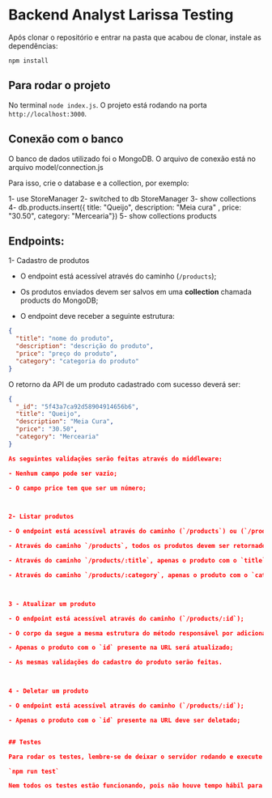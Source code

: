 <h1>Backend Analyst Larissa Testing</h1>

Após clonar o repositório e entrar na pasta que acabou de clonar, instale as dependências:

`npm install`

## Para rodar o projeto

No terminal `node index.js`.
O projeto  está rodando na porta `http://localhost:3000`.

## Conexão com o banco

O banco de dados utilizado foi o MongoDB.
O arquivo de conexão está no arquivo model/connection.js

Para isso, crie o database e a collection, por exemplo:

1- use StoreManager
2- switched to db StoreManager
3- show collections
4- db.products.insert({ title: "Queijo", description: "Meia cura" , price: "30.50", category: "Mercearia"})
5- show collections
products

## Endpoints:

1- Cadastro de produtos

- O endpoint está acessível através do caminho (`/products`);

- Os produtos enviados devem ser salvos em uma **collection** chamada products do MongoDB;

- O endpoint deve receber a seguinte estrutura:

```json
{
  "title": "nome do produto",
  "description": "descrição do produto",
  "price": "preço do produto",
  "category": "categoria do produto"
}
```

O retorno da API de um produto cadastrado com sucesso deverá ser:

```json
{
  "_id": "5f43a7ca92d58904914656b6",
  "title": "Queijo",
  "description": "Meia Cura",
  "price": "30.50",
  "category": "Mercearia"
}

As seguintes validações serão feitas através do middleware:

- Nenhum campo pode ser vazio;

- O campo price tem que ser um número;



2- Listar produtos

- O endpoint está acessível através do caminho (`/products`) ou (`/products/:id`);

- Através do caminho `/products`, todos os produtos devem ser retornados;

- Através do caminho `/products/:title`, apenas o produto com o `title` presente na URL deve ser retornado;

- Através do caminho `/products/:category`, apenas o produto com o `category` presente na URL deve ser retornado;



3 - Atualizar um produto

- O endpoint está acessível através do caminho (`/products/:id`);

- O corpo da segue a mesma estrutura do método responsável por adicionar um produto;

- Apenas o produto com o `id` presente na URL será atualizado;

- As mesmas validações do cadastro do produto serão feitas.



4 - Deletar um produto

- O endpoint está acessível através do caminho (`/products/:id`);

- Apenas o produto com o `id` presente na URL deve ser deletado;


## Testes

Para rodar os testes, lembre-se de deixar o servidor rodando e execute o seguinte comando

`npm run test`

Nem todos os testes estão funcionando, pois não houve tempo hábil para desenvolver e verificar os erros ocorridos.